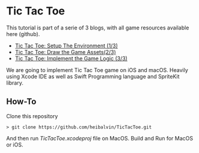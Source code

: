 # Tic Tac Toe

This tutorial is part of a serie of 3 blogs, with all game resources available here (github).   

 * [Tic Tac Toe: Setup The Environment (1/3)](https://heibalvin.infinityfreeapp.com/tic-tac-toe-setup-the-environment-13.html)
 * [Tic Tac Toe: Draw the Game Assets(2/3)](https://heibalvin.infinityfreeapp.com/tic-tac-toe-draw-the-game-assets-23.html)
 * [Tic Tac Toe: Implement the Game Logic (3/3)](https://heibalvin.infinityfreeapp.com/tic-tac-toe-implement-the-game-logic-33.html)

We are going to implement Tic Tac Toe game on iOS and macOS. Heavily using Xcode IDE as well as Swift Programming language and SpriteKit library.

## How-To

Clone this repository
```
> git clone https://github.com/heibalvin/TicTacToe.git
```

And then run *TicTacToe.xcodeproj* file on MacOS.
Build and Run for MacOS or iOS.